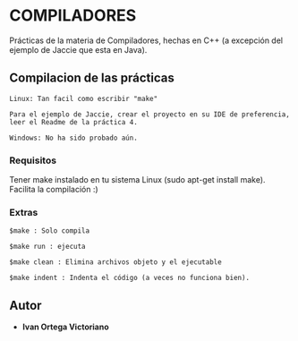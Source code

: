 # COMPILADORES

Prácticas de la materia de Compiladores, hechas en C++ (a excepción del ejemplo de Jaccie que esta en Java).

## Compilacion de las prácticas
```
Linux: Tan facil como escribir "make" 
```
```
Para el ejemplo de Jaccie, crear el proyecto en su IDE de preferencia, leer el Readme de la práctica 4.
```
```
Windows: No ha sido probado aún.
```
### Requisitos

Tener make instalado en tu sistema Linux (sudo apt-get install make). Facilita la compilación :)

### Extras

```
$make : Solo compila
```
```
$make run : ejecuta
```
```
$make clean : Elimina archivos objeto y el ejecutable
```
```
$make indent : Indenta el código (a veces no funciona bien).
```

## Autor

* **Ivan Ortega Victoriano** 
